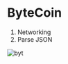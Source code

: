 # ByteCoin

1. Networking
2. Parse JSON

![byt](https://user-images.githubusercontent.com/129242125/236594239-fffe85f6-8c96-4146-9b85-0240b8e47cd3.gif)
